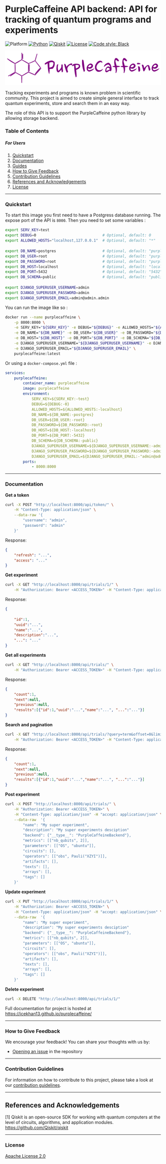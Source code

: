 PurpleCaffeine API backend: API for tracking of quantum programs and experiments
============================================================


![Platform](https://img.shields.io/badge/Platform-Linux%20%7C%20macOS%20%7C%20Windows-informational)
[![Python](https://img.shields.io/badge/Python-3.7%20%7C%203.8%20%7C%203.9%20%7C%203.10-informational)](https://www.python.org/)
[![Qiskit](https://img.shields.io/badge/Qiskit-%E2%89%A5%200.34.2-6133BD)](https://github.com/Qiskit/qiskit)
[![License](https://img.shields.io/github/license/qiskit-community/quantum-prototype-template?label=License)](https://github.com/IceKhan13/purplecaffeine/blob/main/LICENSE)
[![Code style: Black](https://img.shields.io/badge/Code%20style-Black-000.svg)](https://github.com/psf/black)

![Logo](../docs/images/readme_logo.png)

Tracking experiments and programs is known problem in scientific community.
This project is aimed to create simple general interface to track quantum experiments, store and search them in an easy way.

The role of this API is to support the PurpleCaffeine python library by allowing storage backend.

### Table of Contents

##### For Users

1. [Quickstart](#quickstart)
2. [Documentation](#documentation)
3. [Guides](https://github.com/IceKhan13/purplecaffeine/tree/main/docs/guides)
4. [How to Give Feedback](#how-to-give-feedback)
5. [Contribution Guidelines](#contribution-guidelines)
6. [References and Acknowledgements](#references-and-acknowledgements)
7. [License](#license)


----------------------------------------------------------------------------------------------------

### Quickstart

To start this image you first need to have a Postgress database running.
The expose port of the API is `8000`.
Then you need to set some variables :

```bash
export SERV_KEY=test
export DEBUG=0                              # Optional, default: 0
export ALLOWED_HOSTS="localhost,127.0.0.1"  # Optional, default: "*"

export DB_NAME=postgres                     # Optional, default: "purplecaffeine"
export DB_USER=root                         # Optional, default: "purplecaffeine"
export DB_PASSWORD=root                     # Optional, default: "purplecaffeinepassword"
export DB_HOST=localhost                    # Optional, default: "localhost"
export DB_PORT=5432                         # Optional, default: "5432"
export DB_SCHEMA=public                     # Optional, default: "public"

export DJANGO_SUPERUSER_USERNAME=admin
export DJANGO_SUPERUSER_PASSWORD=admin
export DJANGO_SUPERUSER_EMAIL=admin@admin.admin
```

You can run the image like so :

```bash
docker run --name purplecaffeine \
    -p 8000:8000 \
    -e SERV_KEY="${SERV_KEY}" -e DEBUG="${DEBUG}" -e ALLOWED_HOSTS="${ALLOWED_HOSTS}" \
    -e DB_NAME="${DB_NAME}" -e DB_USER="${DB_USER}" -e DB_PASSWORD="${DB_PASSWORD}" \
    -e DB_HOST="${DB_HOST}" -e DB_PORT="${DB_PORT}" -e DB_SCHEMA="${DB_SCHEMA}" \
    -e DJANGO_SUPERUSER_USERNAME="${DJANGO_SUPERUSER_USERNAME}" -e DJANGO_SUPERUSER_PASSWORD="${DJANGO_SUPERUSER_PASSWORD}" \
    -e DJANGO_SUPERUSER_EMAIL="${DJANGO_SUPERUSER_EMAIL}" \
    purplecaffeine:latest
```

Or using a `docker-compose.yml` file :

```yml
services:
    purplecaffeine:
        container_name: purplecaffeine
        image: purplecaffeine
        environment:
            SERV_KEY=${SERV_KEY:-test}
            DEBUG=${DEBUG:-0}
            ALLOWED_HOSTS=${ALLOWED_HOSTS:-localhost}
            DB_NAME=${DB_NAME:-postgres}
            DB_USER=${DB_USER:-root}
            DB_PASSWORD=${DB_PASSWORD:-root}
            DB_HOST=${DB_HOST:-localhost}
            DB_PORT=${DB_PORT:-5432}
            DB_SCHEMA=${DB_SCHEMA:-public}
            DJANGO_SUPERUSER_USERNAME=${DJANGO_SUPERUSER_USERNAME:-admin}
            DJANGO_SUPERUSER_PASSWORD=${DJANGO_SUPERUSER_PASSWORD:-admin}
            DJANGO_SUPERUSER_EMAIL=${DJANGO_SUPERUSER_EMAIL:-"admin@admin.admin"}
        ports:
            - 8000:8000
```


----------------------------------------------------------------------------------------------------

### Documentation

**Get a token**

```bash
curl -X POST "http://localhost:8000/api/token/" \
    -H "Content-Type: application/json" \
    --data-raw '{
        "username": "admin",
        "password": "admin"
    }'
```

Response:
```json
{
    "refresh": "...",
    "access": "..."
}
```

**Get experiment**

```bash
curl -X GET "http://localhost:8000/api/trials/1/" \
    -H "Authorization: Bearer <ACCESS_TOKEN>" -H "Content-Type: application/json"
```

Response:
```json
{

    "id":1,
    "uuid":"...",
    "name":"...",
    "description":"...",
    "...": "..."
}
```

**Get all experiments**

```bash
curl -X GET "http://localhost:8000/api/trials/" \
    -H "Authorization: Bearer <ACCESS_TOKEN>" -H "Content-Type: application/json"
```

Response:
```json
{
    "count":1,
    "next":null,
    "previous":null,
    "results":[{"id":1,"uuid":"...","name":"...", "...":"..."}]
}
```

**Search and pagination**

```bash
curl -X GET "http://localhost:8000/api/trials/?query=term&offset=0&limit=20" \
    -H "Authorization: Bearer <ACCESS_TOKEN>" -H "Content-Type: application/json"
```

Response:
```json
{
    "count":1,
    "next":null,
    "previous":null,
    "results":[{"id":1,"uuid":"...","name":"...", "...":"..."}]
}
```

**Post experiment**

```bash
curl -X POST "http://localhost:8000/api/trials/" \
    -H "Authorization: Bearer <ACCESS_TOKEN>" \
    -H "Content-Type: application/json" -H "accept: application/json" \
    --data-raw  '{
        "name": "My super experiment",
        "description": "My super experiments desciption"
        "backend": {"__type__": "PurpleCaffeineBackend"},
        "metrics": [["nb_qubits", 2]],
        "parameters": [["OS", "ubuntu"]],
        "circuits": [],
        "operators": [["obs", Pauli("XZYI")]],
        "artifacts": [],
        "texts": [],
        "arrays": [],
        "tags": []
    }'
```

**Update experiment**

```bash
curl -X PUT "http://localhost:8000/api/trials/1/" \
    -H "Authorization: Bearer <ACCESS_TOKEN>" \
    -H "Content-Type: application/json" -H "accept: application/json" \
    --data-raw  '{
        "name": "My super experiment",
        "description": "My super experiments desciption"
        "backend": {"__type__": "PurpleCaffeineBackend"},
        "metrics": [["nb_qubits", 2]],
        "parameters": [["OS", "ubuntu"]],
        "circuits": [],
        "operators": [["obs", Pauli("XZYI")]],
        "artifacts": [],
        "texts": [],
        "arrays": [],
        "tags": []
    }'
```

**Delete experiment**

```bash
curl -X DELETE "http://localhost:8000/api/trials/1/"
```

Full documentation for project is hosted at https://icekhan13.github.io/purplecaffeine/


----------------------------------------------------------------------------------------------------

### How to Give Feedback

We encourage your feedback! You can share your thoughts with us by:
- [Opening an issue](https://github.com/IceKhan13/purplecaffeine/issues) in the repository


----------------------------------------------------------------------------------------------------


### Contribution Guidelines

For information on how to contribute to this project, please take a look at our [contribution guidelines](https://github.com/IceKhan13/purplecaffeine/blob/main/CONTRIBUTING.md).



----------------------------------------------------------------------------------------------------


## References and Acknowledgements
[1] Qiskit is an open-source SDK for working with quantum computers at the level of circuits, algorithms, and application modules. \
    https://github.com/Qiskit/qiskit


----------------------------------------------------------------------------------------------------

### License
[Apache License 2.0](../LICENSE)
